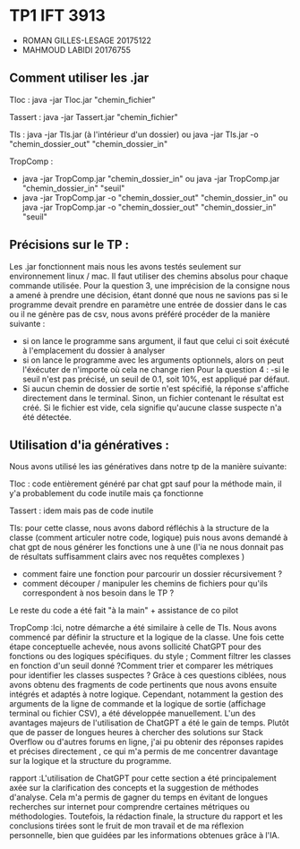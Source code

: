 # TP1 IFT 3913 

- ROMAN GILLES-LESAGE 20175122
- MAHMOUD LABIDI 20176755

## Comment utiliser les .jar 

Tloc : java -jar Tloc.jar "chemin_fichier"

Tassert : java -jar Tassert.jar "chemin_fichier"

Tls : java -jar Tls.jar (à l'intérieur d'un dossier) ou java -jar Tls.jar -o "chemin_dossier_out" "chemin_dossier_in" 

TropComp : 
-    java -jar TropComp.jar "chemin_dossier_in"      ou       java -jar TropComp.jar "chemin_dossier_in" "seuil"
-    java -jar TropComp.jar  -o "chemin_dossier_out" "chemin_dossier_in"      ou      java -jar TropComp.jar  -o "chemin_dossier_out" "chemin_dossier_in" "seuil"


## Précisions sur le TP : 

Les .jar fonctionnent mais nous les avons testés seulement sur environnement linux / mac. Il faut utiliser des chemins absolus pour chaque commande utilisée. 
Pour la question 3, une imprécision de la consigne nous a amené à prendre une décision,
étant donné que nous ne savions pas si le programme devait prendre en paramètre une entrée de dossier 
dans le cas ou il ne génère pas de csv, nous avons préféré procéder de la manière suivante :   
- si on lance le programme sans argument, il faut que celui ci soit éxécuté à l'emplacement du dossier à analyser
- si on lance le programme avec les arguments optionnels, alors on peut l'éxécuter de n'importe où cela ne change rien
Pour la question 4 :
 -si le seuil n'est pas précisé, un seuil de 0.1, soit 10%, est appliqué par défaut.
 - Si aucun chemin de dossier de sortie n'est spécifié, la réponse s'affiche directement dans le terminal. Sinon, un fichier contenant le résultat est créé. Si le fichier est vide, cela signifie qu'aucune classe suspecte n'a été détectée.
## Utilisation d'ia génératives : 
Nous avons utilisé les ias génératives dans notre tp de la manière suivante:

Tloc : code entièrement généré par chat gpt sauf pour la méthode main, il y'a probablement du code inutile mais ça fonctionne  


Tassert : idem mais pas de code inutile        


Tls: pour cette classe, nous avons dabord réfléchis à la structure de la classe (comment articuler notre code, logique)
puis nous avons demandé à chat gpt de nous générer les fonctions une à une
(l'ia ne nous donnait pas de résultats suffisamment clairs avec nos requêtes complexes )
- comment faire une fonction pour parcourir un dossier récursivement ?
- comment découper / manipuler les chemins de fichiers pour qu'ils correspondent à nos besoin dans le TP ?   

Le reste du code a été fait "à la main" + assistance de co pilot 

TropComp :Ici, notre démarche a été similaire à celle de Tls. Nous avons commencé par définir la structure et la logique de la classe. Une fois cette étape conceptuelle achevée, nous avons sollicité ChatGPT pour des fonctions ou des logiques spécifiques. du style ;  Comment filtrer les classes en fonction d'un seuil donné ?Comment trier et comparer les métriques pour identifier les classes suspectes ?
Grâce à ces questions ciblées, nous avons obtenu des fragments de code pertinents que nous avons ensuite intégrés et adaptés à notre logique. Cependant, notamment la gestion des arguments de la ligne de commande et la logique de sortie (affichage terminal ou fichier CSV), a été développée manuellement.
L'un des avantages majeurs de l'utilisation de ChatGPT a été le gain de temps. Plutôt que de passer de longues heures à chercher des solutions sur Stack Overflow ou d'autres forums en ligne, j'ai pu obtenir des réponses rapides et précises directement , ce qui m'a permis de me concentrer davantage sur la logique et la structure du programme.

rapport :L'utilisation de ChatGPT pour cette section a été principalement axée sur la clarification des concepts et la suggestion de méthodes d'analyse. Cela m'a permis de gagner du temps en évitant de longues recherches sur internet pour comprendre certaines métriques ou méthodologies. Toutefois, la rédaction finale, la structure du rapport et les conclusions tirées sont le fruit de mon travail et de ma réflexion personnelle, bien que guidées par les informations obtenues grâce à l'IA.
